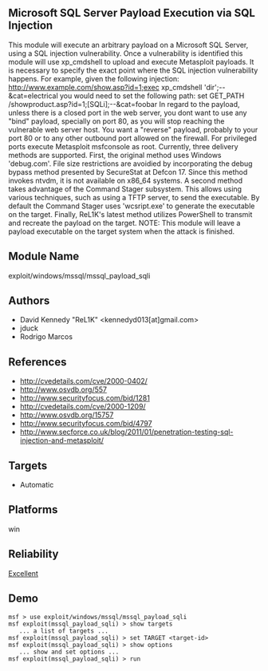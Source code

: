## Microsoft SQL Server Payload Execution via SQL Injection

This module will execute an arbitrary payload on a Microsoft 
SQL Server, using a SQL injection vulnerability. Once a 
vulnerability is identified this module will use xp_cmdshell 
to upload and execute Metasploit payloads. It is necessary 
to specify the exact point where the SQL injection 
vulnerability happens. For example, given the following 
injection: http://www.example.com/show.asp?id=1;exec 
xp_cmdshell 'dir';--&cat=electrical you would need to set 
the following path: set GET_PATH 
/showproduct.asp?id=1;[SQLi];--&cat=foobar In regard to the 
payload, unless there is a closed port in the web server, 
you dont want to use any "bind" payload, specially on port 
80, as you will stop reaching the vulnerable web server 
host. You want a "reverse" payload, probably to your port 80 
or to any other outbound port allowed on the firewall. For 
privileged ports execute Metasploit msfconsole as root. 
Currently, three delivery methods are supported. First, the 
original method uses Windows 'debug.com'. File size 
restrictions are avoidied by incorporating the debug bypass 
method presented by SecureStat at Defcon 17. Since this 
method invokes ntvdm, it is not available on x86_64 systems. 
A second method takes advantage of the Command Stager 
subsystem. This allows using various techniques, such as 
using a TFTP server, to send the executable. By default the 
Command Stager uses 'wcsript.exe' to generate the executable 
on the target. Finally, ReL1K's latest method utilizes 
PowerShell to transmit and recreate the payload on the 
target. NOTE: This module will leave a payload executable on 
the target system when the attack is finished.


## Module Name
exploit/windows/mssql/mssql_payload_sqli

## Authors
* David Kennedy "ReL1K" <kennedyd013[at]gmail.com>
* jduck
* Rodrigo Marcos


## References
* http://cvedetails.com/cve/2000-0402/
* http://www.osvdb.org/557
* http://www.securityfocus.com/bid/1281
* http://cvedetails.com/cve/2000-1209/
* http://www.osvdb.org/15757
* http://www.securityfocus.com/bid/4797
* http://www.secforce.co.uk/blog/2011/01/penetration-testing-sql-injection-and-metasploit/



## Targets
* Automatic


## Platforms
win

## Reliability
[Excellent](https://github.com/rapid7/metasploit-framework/wiki/Exploit-Ranking)

## Demo

```
msf > use exploit/windows/mssql/mssql_payload_sqli
msf exploit(mssql_payload_sqli) > show targets
   ... a list of targets ...
msf exploit(mssql_payload_sqli) > set TARGET <target-id>
msf exploit(mssql_payload_sqli) > show options
   ... show and set options ...
msf exploit(mssql_payload_sqli) > run
```
    
    